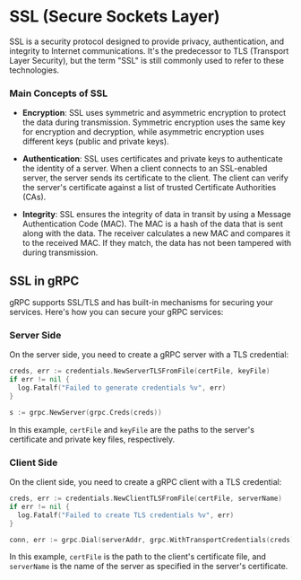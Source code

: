 # SSL (Secure Sockets Layer)

SSL is a security protocol designed to provide privacy, authentication, and integrity to Internet communications. It's the predecessor to TLS (Transport Layer Security), but the term "SSL" is still commonly used to refer to these technologies.

### Main Concepts of SSL

- **Encryption**: SSL uses symmetric and asymmetric encryption to protect the data during transmission. Symmetric encryption uses the same key for encryption and decryption, while asymmetric encryption uses different keys (public and private keys).

- **Authentication**: SSL uses certificates and private keys to authenticate the identity of a server. When a client connects to an SSL-enabled server, the server sends its certificate to the client. The client can verify the server's certificate against a list of trusted Certificate Authorities (CAs).

- **Integrity**: SSL ensures the integrity of data in transit by using a Message Authentication Code (MAC). The MAC is a hash of the data that is sent along with the data. The receiver calculates a new MAC and compares it to the received MAC. If they match, the data has not been tampered with during transmission.

## SSL in gRPC

gRPC supports SSL/TLS and has built-in mechanisms for securing your services. Here's how you can secure your gRPC services:

### Server Side

On the server side, you need to create a gRPC server with a TLS credential:

```go
creds, err := credentials.NewServerTLSFromFile(certFile, keyFile)
if err != nil {
  log.Fatalf("Failed to generate credentials %v", err)
}

s := grpc.NewServer(grpc.Creds(creds))
```

In this example, `certFile` and `keyFile` are the paths to the server's certificate and private key files, respectively.

### Client Side

On the client side, you need to create a gRPC client with a TLS credential:

```go
creds, err := credentials.NewClientTLSFromFile(certFile, serverName)
if err != nil {
  log.Fatalf("Failed to create TLS credentials %v", err)
}

conn, err := grpc.Dial(serverAddr, grpc.WithTransportCredentials(creds))
```

In this example, `certFile` is the path to the client's certificate file, and `serverName` is the name of the server as specified in the server's certificate.
